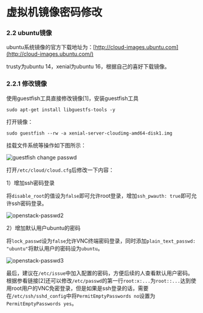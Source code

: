 # 虚拟机镜像密码修改

### 2.2 ubuntu镜像

ubuntu系统镜像的官方下载地址为：[http://cloud-images.ubuntu.com](http://cloud-images.ubuntu.com/)

trusty为ubuntu 14，xenial为ubuntu 16，根据自己的喜好下载镜像。

### 2.2.1 修改镜像

使用guestfish工具直接修改镜像[1]，安装guestfish工具

```
sudo apt-get install libguestfs-tools -y
```

打开镜像：

```
sudo guestfish --rw -a xenial-server-cloudimg-amd64-disk1.img
```

挂载文件系统等操作如下图所示：

![guestfish change passwd](https://i.imgur.com/TVe8pr4.jpg)

打开`/etc/cloud/cloud.cfg`后修改一下内容：

1）增加ssh密码登录

将`disable_root`的值设为`false`即可允许root登录，增加`ssh_pwauth: true`即可允许ssh密码登录。

![openstack-passwd2](https://i.imgur.com/Rzj5T7u.jpg)

2）增加默认用户ubuntu的密码

将`lock_passwd`设为`false`允许VNC终端密码登录，同时添加`plain_text_passwd: "ubuntu"`将默认用户的密码设为`ubuntu`。

![openstack-passwd3](https://i.imgur.com/RLL7eEI.jpg)

最后，建议在`/etc/issue`中加入配置的密码，方便后续的人查看默认用户密码。根据参看链接[2]还可以修改`/etc/passwd`的第一行`root:x:...`为`root::...`达到使用root用户的VNC免密登录，但是如果是ssh登录的话，需要在`/etc/ssh/sshd_config`中将`PermitEmptyPasswords no`设置为`PermitEmptyPasswords yes`。